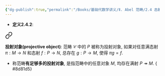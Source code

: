 ```yaml
---
{"dg-publish":true,"permalink":"/Books/基础代数学讲义/Ⅱ. Abel 范畴/2.4 态射范畴/","dgPassFrontmatter":true,"created":"2024-08-05T20:38:29.098+08:00","updated":"2024-08-07T17:49:16.575+08:00"}
---
```


+ **定义2.4.2**: 
<div class="transclusion internal-embed is-loaded"><a class="markdown-embed-link" href="/books///12-12/#8c92d2" aria-label="Open link"><svg xmlns="http://www.w3.org/2000/svg" width="24" height="24" viewBox="0 0 24 24" fill="none" stroke="currentColor" stroke-width="2" stroke-linecap="round" stroke-linejoin="round" class="svg-icon lucide-link"><path d="M10 13a5 5 0 0 0 7.54.54l3-3a5 5 0 0 0-7.07-7.07l-1.72 1.71"></path><path d="M14 11a5 5 0 0 0-7.54-.54l-3 3a5 5 0 0 0 7.07 7.07l1.71-1.71"></path></svg></a><div class="markdown-embed">



**投射对象(projective object)**: 范畴 $\mathcal{C}$ 中的 $P$ 被称为投射对象, 如果对任意满态射 $\pi:M\rightarrow N$ 和态射 $f:P \rightarrow N$, 总存在 $g:P\rightarrow M$, 使得 $\pi g=f$. 

</div></div>

+ 称范畴**有足够多的投射对象**, 是指范畴中的任意对象 $M$, 均存在满射 $P\twoheadrightarrow M$.
{ #8d81d5}
